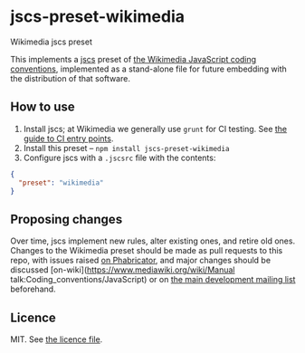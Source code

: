 # jscs-preset-wikimedia
Wikimedia jscs preset

This implements a [jscs](https://github.com/jscs-dev/node-jscs) preset of [the Wikimedia JavaScript coding conventions](https://www.mediawiki.org/wiki/Manual:Coding_conventions/JavaScript), implemented as a stand-alone file for future embedding with the distribution of that software.

## How to use
1. Install jscs; at Wikimedia we generally use `grunt` for CI testing. See [the guide to CI entry points](https://www.mediawiki.org/wiki/Continuous_integration/Entry_points).
2. Install this preset – `npm install jscs-preset-wikimedia`
3. Configure jscs with a `.jscsrc` file with the contents:
```json
{
  "preset": "wikimedia"
}
```

## Proposing changes
Over time, jscs implement new rules, alter existing ones, and retire old ones. Changes to the Wikimedia preset should be made as pull requests to this repo, with issues raised [on Phabricator](https://phabricator.wikimedia.org/maniphest/task/create/?projects=javascript), and major changes should be discussed [on-wiki](https://www.mediawiki.org/wiki/Manual talk:Coding_conventions/JavaScript) or on [the main development mailing list](https://lists.wikimedia.org/mailman/listinfo/wikitech-l) beforehand.

## Licence
MIT. See [the licence file](LICENSE).



